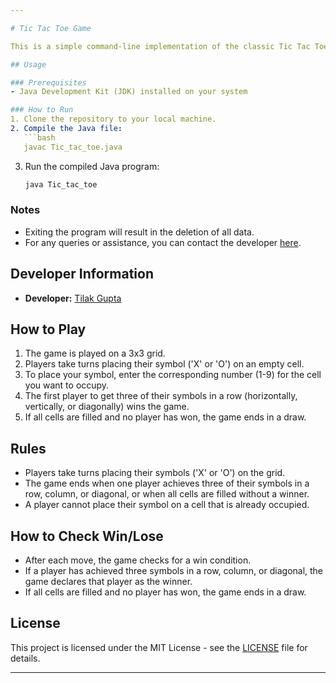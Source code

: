 ```yaml
---

# Tic Tac Toe Game

This is a simple command-line implementation of the classic Tic Tac Toe game in Java.

## Usage

### Prerequisites
- Java Development Kit (JDK) installed on your system

### How to Run
1. Clone the repository to your local machine.
2. Compile the Java file:
   ```bash
   javac Tic_tac_toe.java
   ```
3. Run the compiled Java program:
   ```bash
   java Tic_tac_toe
   ```

### Notes
- Exiting the program will result in the deletion of all data.
- For any queries or assistance, you can contact the developer [here](https://linktr.ee/tilakgupta2005).

## Developer Information

- **Developer:** [Tilak Gupta](https://linktr.ee/tilakgupta2005)

## How to Play

1. The game is played on a 3x3 grid.
2. Players take turns placing their symbol ('X' or 'O') on an empty cell.
3. To place your symbol, enter the corresponding number (1-9) for the cell you want to occupy.
4. The first player to get three of their symbols in a row (horizontally, vertically, or diagonally) wins the game.
5. If all cells are filled and no player has won, the game ends in a draw.

## Rules

- Players take turns placing their symbols ('X' or 'O') on the grid.
- The game ends when one player achieves three of their symbols in a row, column, or diagonal, or when all cells are filled without a winner.
- A player cannot place their symbol on a cell that is already occupied.

## How to Check Win/Lose

- After each move, the game checks for a win condition.
- If a player has achieved three symbols in a row, column, or diagonal, the game declares that player as the winner.
- If all cells are filled and no player has won, the game ends in a draw.

## License

This project is licensed under the MIT License - see the [LICENSE](LICENSE) file for details.

---
```

